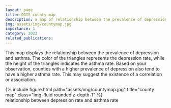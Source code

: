 ```yaml
---
layout: page
title: QGIS county map 
description: a map of relationship between the prevalence of depression and asthma
img: assets/img/countymap.jpg
importance: 1
category: 2023
related_publications: 
---
```

This map displays the relationship between the prevalence of depression and asthma. The color of the triangles represents the depression rate, while the height of the triangles indicates the asthma rate. Based on your observation, counties with a higher prevalence of depression also tend to have a higher asthma rate. This may suggest the existence of a correlation or association.


<div class="row">
    <div class="col-sm mt-3 mt-md-0">
        {% include figure.html path="assets/img/countymap.jpg" title="county map" class="img-fluid rounded z-depth-1" %}
    </div>
</div>
<div class="caption">
   relationship between depression rate and asthma rate 
</div>
